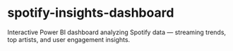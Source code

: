# spotify-insights-dashboard
Interactive Power BI dashboard analyzing Spotify data — streaming trends, top artists, and user engagement insights.
